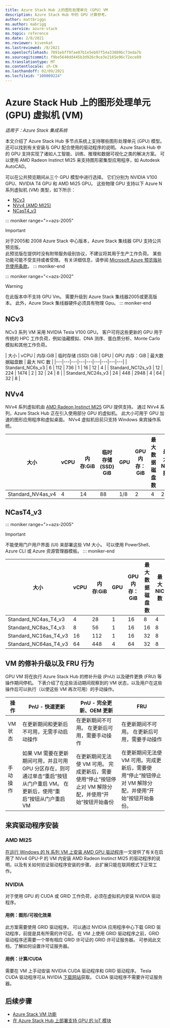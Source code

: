 ```yaml
---
title: Azure Stack Hub 上的图形处理单元 (GPU) VM
description: Azure Stack Hub 中的 GPU 计算参考。
author: mattbriggs
ms.author: mabrigg
ms.service: azure-stack
ms.topic: reference
ms.date: 2/8/2021
ms.reviewer: kivenkat
ms.lastreviewed: /8/2021
ms.openlocfilehash: 7091ebff9fae07b1e5eb97f54a33889bc73eda7b
ms.sourcegitcommit: f9be5640dd445b3d926c9ce3e2165e96c72ece89
ms.translationtype: MT
ms.contentlocale: zh-CN
ms.lasthandoff: 02/09/2021
ms.locfileid: "100009224"
---
```

# <a name="graphics-processing-unit-gpu-virtual-machine-vm-on-azure-stack-hub"></a>Azure Stack Hub 上的图形处理单元 (GPU) 虚拟机 (VM)

*适用于：Azure Stack 集成系统*

本文介绍了 Azure Stack Hub 多节点系统上支持哪些图形处理单元 (GPU) 模型。 还可以找到有关安装与 GPU 配合使用的驱动程序的说明。 Azure Stack Hub 中的 GPU 支持实现了诸如人工智能、训练、推理和数据可视化之类的解决方案。 可以使用 AMD Radeon Instinct MI25 来支持图形密集型应用程序，如 Autodesk AutoCAD。

可以在公共预览期间从三个 GPU 模型中进行选择。 它们分别为 NVIDIA V100 GPU、NVIDIA T4 GPU 和 AMD Mi25 GPU。 这些物理 GPU 支持以下 Azure N 系列虚拟机 (VM) 类型，如下所示：
- [NCv3](/azure/virtual-machines/ncv3-series)
- [NVv4 (AMD MI25)](/azure/virtual-machines/nvv4-series)
- [NCasT4_v3](/azure/virtual-machines/nct4-v3-series)

::: moniker range=">=azs-2005"
> [!IMPORTANT]  
> 对于2005和 2008 Azure Stack 中心版本，Azure Stack 集线器 GPU 支持公共预览版。  
> 此预览版在提供时没有附带服务级别协议，不建议将其用于生产工作负荷。 某些功能可能不受支持或者受限。
> 有关详细信息，请参阅 [Microsoft Azure 预览版补充使用条款](https://azure.microsoft.com/support/legal/preview-supplemental-terms/)。
::: moniker-end

::: moniker range="<=azs-2002"
> [!WARNING]  
> 在此版本中不支持 GPU Vm。 需要升级到 Azure Stack 集线器2005或更高版本。 此外，Azure Stack 集线器硬件必须具有物理 Gpu。
::: moniker-end
## <a name="ncv3"></a>NCv3

NCv3 系列 VM 采用 NVIDIA Tesla V100 GPU。 客户可将这些更新的 GPU 用于传统的 HPC 工作负荷，例如油藏模拟、DNA 测序、蛋白质分析、Monte Carlo 模拟和其他工作负荷。 

| 大小 | vCPU | 内存:GiB | 临时存储 (SSD) GiB | GPU | GPU 内存：GiB | 最大数据磁盘数 | 最大 NIC 数 |
|---|---|---|---|---|---|---|---|---|
| Standard_NC6s_v3    | 6  | 112 | 736  | 1 | 16 | 12 | 4 |
| Standard_NC12s_v3   | 12 | 224 | 1474 | 2 | 32 | 24 | 8 |
| Standard_NC24s_v3   | 24 | 448 | 2948 | 4 | 64 | 32 | 8 |

## <a name="nvv4"></a>NVv4

NVv4 系列虚拟机由 [AMD Radeon Instinct MI25](https://www.amd.com/en/products/professional-graphics/instinct-MI25) GPU 提供支持。 通过 NVv4 系列，Azure Stack Hub 正在引入使用部分 GPU 的虚拟机。 此大小可用于 GPU 加速的图形应用程序和虚拟桌面。 NVv4 虚拟机目前只支持 Windows 来宾操作系统。 

| 大小 | vCPU | 内存:GiB | 临时存储 (SSD) GiB | GPU | GPU 内存：GiB | 最大数据磁盘数 | 最大 NIC 数 | 
| --- | --- | --- | --- | --- | --- | --- | --- |   
| Standard_NV4as_v4 |4 |14 |88 | 1/8 | 2 | 4 | 2 | 

## <a name="ncast4_v3"></a>NCasT4_v3

::: moniker range=">=azs-2005"
> [!IMPORTANT]
> 不能使用门户用户界面 (UI) 来部署这些 VM 大小。 可以使用 PowerShell、Azure CLI 或 Azure 资源管理器模板。
::: moniker-end

| 大小 | vCPU | 内存:GiB | GPU | GPU 内存：GiB | 最大数据磁盘数 | 最大 NIC 数 | 
| --- | --- | --- | --- | --- | --- | --- |
| Standard_NC4as_T4_v3 |4 |28 | 1 | 16 | 8 | 4 | 
| Standard_NC8as_T4_v3 |8 |56 | 1 | 16 | 16 | 8 | 
| Standard_NC16as_T4_v3 |16 |112 | 1 | 16 | 32 | 8 | 
| Standard_NC64as_T4_v3 |64 |448 | 4 | 64 | 32 | 8 |

## <a name="patch-and-update-fru-behavior-of-vms"></a>VM 的修补升级以及 FRU 行为 

GPU VM 将在执行 Azure Stack Hub 的修补升级 (PnU) 以及硬件更换 (FRU) 等操作期间停机。 下表介绍了在这些活动期间观察到的 VM 状态，以及用户在这些操作后可以执行（以使这些 VM 再次可用）的手动操作。 

| 操作 | PnU - 快速更新 | PnU - 完全更新、OEM 更新 | FRU | 
| --- | --- | --- | --- | 
| VM 状态  | 在更新期间和更新后不可用，无需手动启动操作 | 在更新期间不可用。 在更新后可用，需要手动操作 | 在更新期间不可用。 在更新后可用，需要手动操作| 
| 手动操作 | 如果 VM 需要在更新期间可用，并且可用 GPU 分区存在，则可通过单击“重启”按钮从门户重启 VM。 在更新后，使用“重启”按钮从门户重启 VM | 在更新期间无法使 VM 可用。 完成更新后，需要使用“停止”按钮停止对 VM 解除分配，并使用“开始”按钮开始备份 | 在更新期间无法使 VM 可用。完成更新后，需要使用“停止”按钮停止对 VM 解除分配，并使用“开始”按钮开始备份。| 

## <a name="guest-driver-installation"></a>来宾驱动程序安装

### <a name="amd-mi25"></a>AMD MI25

[在运行 Windows 的 N 系列 VM 上安装 AMD GPU 驱动程序](/azure/virtual-machines/windows/n-series-amd-driver-setup)一文提供了有关在启用了 NVv4 GPU-P 的 VM 内安装 AMD Radeon Instinct MI25 的驱动程序的说明，以及有关如何验证驱动程序安装的步骤。 此扩展只能在联网模式下正常工作。

### <a name="nvidia"></a>NVIDIA

对于使用 GPU 的 CUDA 或 GRID 工作负荷，必须在虚拟机内安装 NVIDIA 驱动程序。

#### <a name="use-case-graphicsvisualization"></a>用例：图形/可视化效果

此方案需要使用 GRID 驱动程序。 可以通过 NVIDIA 应用程序中心下载 GRID 驱动程序，前提是具有所需的许可证。 在 VM 上使用 GRID 驱动程序之前，GRID 驱动程序还需要一个带有相应 GRID 许可证的 GRID 许可证服务器。 可参阅此文档，了解如何设置许可证服务器。

#### <a name="use-case-computecuda"></a>用例：计算/CUDA

需要在 VM 上手动安装 NVIDIA CUDA 驱动程序和 GRID 驱动程序。 Tesla CUDA 驱动程序可从 NVIDIA [下载网站](https://www.nvidia.com/Download/index.aspx)获取。 CUDA 驱动程序不需要许可证服务器。

## <a name="next-steps"></a>后续步骤

- [Azure Stack VM 功能](azure-stack-vm-considerations.md)  
- [在 Azure Stack Hub 上部署支持 GPU 的 IoT 模块](gpu-deploy-sample-module.md)
